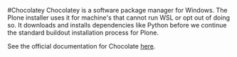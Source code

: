 #Chocolatey
Chocolatey is a software package manager for Windows. The Plone installer uses it for machine's that cannot run WSL or opt out of doing so. It downloads and installs dependencies like Python before we continue the standard buildout installation process for Plone.

See the official documentation for Chocolate [here](https://chocolatey.org/docs).